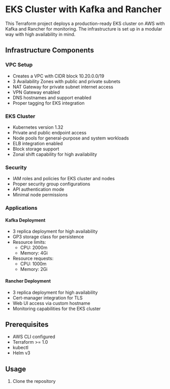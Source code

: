 
# EKS Cluster with Kafka and Rancher

This Terraform project deploys a production-ready EKS cluster on AWS with Kafka and Rancher for monitoring. The infrastructure is set up in a modular way with high availability in mind.

## Infrastructure Components

### VPC Setup
- Creates a VPC with CIDR block 10.20.0.0/19
- 3 Availability Zones with public and private subnets
- NAT Gateway for private subnet internet access
- VPN Gateway enabled
- DNS hostnames and support enabled
- Proper tagging for EKS integration

### EKS Cluster
- Kubernetes version 1.32
- Private and public endpoint access
- Node pools for general-purpose and system workloads
- ELB integration enabled
- Block storage support
- Zonal shift capability for high availability

### Security
- IAM roles and policies for EKS cluster and nodes
- Proper security group configurations
- API authentication mode
- Minimal node permissions

### Applications

#### Kafka Deployment
- 3 replica deployment for high availability
- GP3 storage class for persistence
- Resource limits:
    - CPU: 2000m
    - Memory: 4Gi
- Resource requests:
    - CPU: 1000m
    - Memory: 2Gi

#### Rancher Deployment
- 3 replica deployment for high availability
- Cert-manager integration for TLS
- Web UI access via custom hostname
- Monitoring capabilities for the EKS cluster

## Prerequisites
- AWS CLI configured
- Terraform >= 1.0
- kubectl
- Helm v3

## Usage

1. Clone the repository